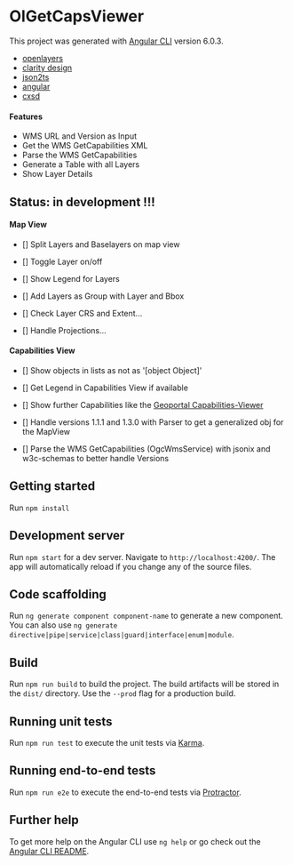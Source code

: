 # OlGetCapsViewer

This project was generated with [Angular CLI](https://github.com/angular/angular-cli) version 6.0.3.

- [openlayers](http://openlayers.org)
- [clarity design](https://clarity.design)
- [json2ts](http://json2ts.com/)
- [angular](https://angular.io)
- [cxsd](https://www.npmjs.com/package/cxsd)


#### Features
* WMS URL and Version as Input
* Get the WMS GetCapabilities XML
* Parse the WMS GetCapabilities
* Generate a Table with all Layers
* Show Layer Details

## Status: in development !!!

#### Map View
* [] Split Layers and Baselayers on map view
* [] Toggle Layer on/off
* [] Show Legend for Layers
* [] Add Layers as Group with Layer and Bbox

* [] Check Layer CRS and Extent...
* [] Handle Projections...

#### Capabilities View
* [] Show objects in lists as not as '[object Object]'
* [] Get Legend in Capabilities View if available
* [] Show further Capabilities like the [Geoportal Capabilities-Viewer](https://geoportal.bayern.de/getcapabilities)
* [] Handle versions 1.1.1 and 1.3.0 with Parser to get a generalized obj for the MapView

* [] Parse the WMS GetCapabilities (OgcWmsService) with jsonix and w3c-schemas to better handle Versions

## Getting started
Run `npm install`

## Development server

Run `npm start` for a dev server. Navigate to `http://localhost:4200/`. The app will automatically reload if you change any of the source files.

## Code scaffolding

Run `ng generate component component-name` to generate a new component. You can also use `ng generate directive|pipe|service|class|guard|interface|enum|module`.

## Build

Run `npm run build` to build the project. The build artifacts will be stored in the `dist/` directory. Use the `--prod` flag for a production build.

## Running unit tests

Run `npm run test` to execute the unit tests via [Karma](https://karma-runner.github.io).

## Running end-to-end tests

Run `npm run e2e` to execute the end-to-end tests via [Protractor](http://www.protractortest.org/).

## Further help

To get more help on the Angular CLI use `ng help` or go check out the [Angular CLI README](https://github.com/angular/angular-cli/blob/master/README.md).
